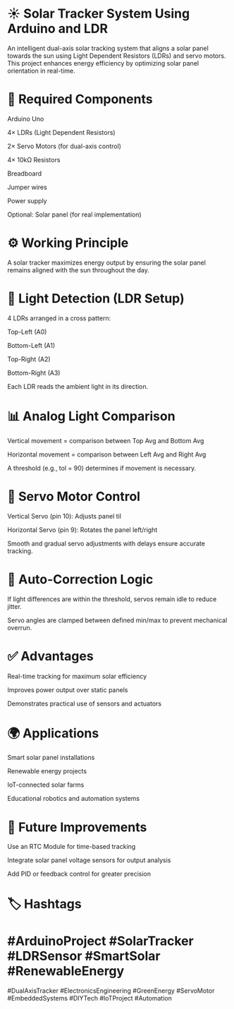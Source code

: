   
# ☀️ Solar Tracker System Using Arduino and LDR
An intelligent dual-axis solar tracking system that aligns a solar panel towards the sun using Light Dependent Resistors (LDRs) and servo motors. This project enhances energy efficiency by optimizing solar panel orientation in real-time.

# 🔧 Required Components
Arduino Uno

4× LDRs (Light Dependent Resistors)

2× Servo Motors (for dual-axis control)

4× 10kΩ Resistors

Breadboard

Jumper wires

Power supply

Optional: Solar panel (for real implementation)
# ⚙️ Working Principle
A solar tracker maximizes energy output by ensuring the solar panel remains aligned with the sun throughout the day.
# 🔦 Light Detection (LDR Setup)
4 LDRs arranged in a cross pattern:

Top-Left (A0)

Bottom-Left (A1)

Top-Right (A2)

Bottom-Right (A3)

Each LDR reads the ambient light in its direction.
# 📊 Analog Light Comparison
Vertical movement = comparison between Top Avg and Bottom Avg

Horizontal movement = comparison between Left Avg and Right Avg

A threshold (e.g., tol = 90) determines if movement is necessary.
# 🔄 Servo Motor Control
Vertical Servo (pin 10): Adjusts panel til

Horizontal Servo (pin 9): Rotates the panel left/right

Smooth and gradual servo adjustments with delays ensure accurate tracking.
# 🧠 Auto-Correction Logic
If light differences are within the threshold, servos remain idle to reduce jitter.

Servo angles are clamped between defined min/max to prevent mechanical overrun.
# ✅ Advantages
Real-time tracking for maximum solar efficiency

Improves power output over static panels

Demonstrates practical use of sensors and actuators
# 🌍 Applications
Smart solar panel installations

Renewable energy projects

IoT-connected solar farms

Educational robotics and automation systems
# 🔧 Future Improvements
Use an RTC Module for time-based tracking

Integrate solar panel voltage sensors for output analysis

Add PID or feedback control for greater precision
# 🏷️ Hashtags
# #ArduinoProject #SolarTracker #LDRSensor #SmartSolar #RenewableEnergy
#DualAxisTracker #ElectronicsEngineering #GreenEnergy #ServoMotor
#EmbeddedSystems #DIYTech #IoTProject #Automation
